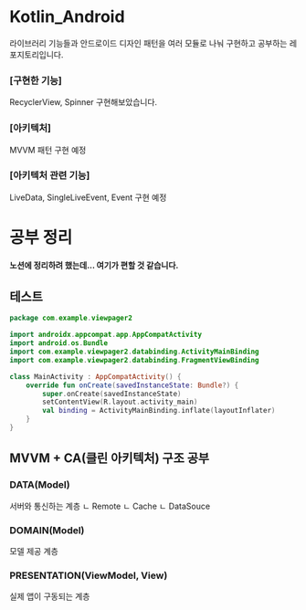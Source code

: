 # Kotlin_Android

라이브러리 기능들과 
안드로이드 디자인 패턴을 
여러 모듈로 나눠 구현하고 공부하는 레포지토리입니다.

### [구현한 기능]
RecyclerView, Spinner 구현해보았습니다.

### [아키텍처]
MVVM 패턴 구현 예정

### [아키텍처 관련 기능]
LiveData, SingleLiveEvent, Event 구현 예정


# 공부 정리
#### 노션에 정리하려 했는데... 여기가 편할 것 같습니다.

## 테스트

```kotlin
package com.example.viewpager2

import androidx.appcompat.app.AppCompatActivity
import android.os.Bundle
import com.example.viewpager2.databinding.ActivityMainBinding
import com.example.viewpager2.databinding.FragmentViewBinding

class MainActivity : AppCompatActivity() {
    override fun onCreate(savedInstanceState: Bundle?) {
        super.onCreate(savedInstanceState)
        setContentView(R.layout.activity_main)
        val binding = ActivityMainBinding.inflate(layoutInflater)
    }
}

```
## MVVM + CA(클린 아키텍처) 구조 공부
### DATA(Model)
서버와 통신하는 계층
ㄴ Remote
ㄴ Cache
ㄴ DataSouce

### DOMAIN(Model)
모델 제공 계층

### PRESENTATION(ViewModel, View)
실제 앱이 구동되는 계층
